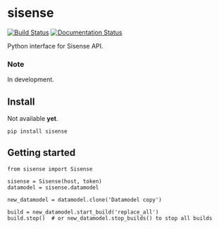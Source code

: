 # sisense
[![Build Status](https://travis-ci.com/Bluemetrics/sisense.svg?branch=master)](https://travis-ci.com/Bluemetrics/sisense)
[![Documentation Status](https://readthedocs.org/projects/sisense/badge/?version=latest)](https://sisense.readthedocs.io/en/latest/?badge=latest)

Python interface for Sisense API.

### Note
In development.

## Install
Not available **yet**.
```
pip install sisense
```

## Getting started
```{python}
from sisense import Sisense

sisense = Sisense(host, token)
datamodel = sisense.datamodel

new_datamodel = datamodel.clone('Datamodel copy')

build = new_datamodel.start_build('replace_all')
build.stop()  # or new_datamodel.stop_builds() to stop all builds 

```
